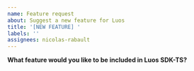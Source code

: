 ```yaml
---
name: Feature request
about: Suggest a new feature for Luos
title: '[NEW FEATURE] '
labels: ''
assignees: nicolas-rabault
---
```


**What feature would you like to be included in Luos SDK-TS?**
